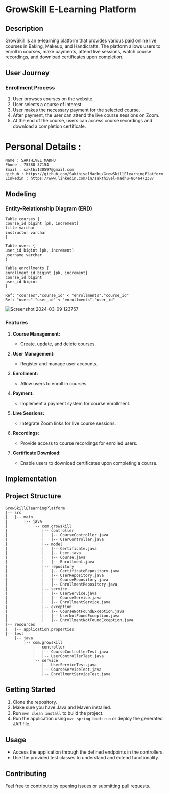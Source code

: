 # GrowSkill E-Learning Platform

## Description
GrowSkill is an e-learning platform that provides various paid online live courses in Baking, Makeup, and Handicrafts. The platform allows users to enroll in courses, make payments, attend live sessions, watch course recordings, and download certificates upon completion.

## User Journey
### Enrollment Process
1. User browses courses on the website.
2. User selects a course of interest.
3. User makes the necessary payment for the selected course.
4. After payment, the user can attend the live course sessions on Zoom.
5. At the end of the course, users can access course recordings and download a completion certificate.

# Personal Details :
```
Name : SAKTHIVEL MADHU
Phone : 75388 37154
Email : sakthi130597@gmail.com
github : https://github.com/SakthivelMadhu/GrowSkillElearningPlatform
Linkedin : https://www.linkedin.com/in/sakthivel-madhu-864647238/
```



## Modeling
### Entity-Relationship Diagram (ERD)

```
Table courses {
course_id bigint [pk, increment]
title varchar
instructor varchar
}

Table users {
user_id bigint [pk, increment]
username varchar
}

Table enrollments {
enrollment_id bigint [pk, increment]
course_id bigint
user_id bigint
}

Ref: "courses"."course_id" < "enrollments"."course_id"
Ref: "users"."user_id" < "enrollments"."user_id"
```


![Screenshot 2024-03-09 123757](https://github.com/SakthivelMadhu/GrowSkillElearningPlatform/assets/62326876/2ab74178-eca0-42aa-b342-6e6cd809b2eb)


### Features
1. **Course Management:**
   - Create, update, and delete courses.

2. **User Management:**
   - Register and manage user accounts.

3. **Enrollment:**
   - Allow users to enroll in courses.

4. **Payment:**
   - Implement a payment system for course enrollment.

5. **Live Sessions:**
   - Integrate Zoom links for live course sessions.

6. **Recordings:**
   - Provide access to course recordings for enrolled users.

7. **Certificate Download:**
   - Enable users to download certificates upon completing a course.


## Implementation
## Project Structure
```
GrowSkillElearningPlatform
|-- src
|   |-- main
|       |-- java
|           |-- com.growskill
|               |-- controller
|               |   |-- CourseController.java
|               |   |-- UserController.java
|               |-- model
|               |   |-- Certificate.java
|               |   |-- User.java
|               |   |-- Course.java
|               |   |-- Enrollment.java
|               |-- repository
|               |   |-- CertificateRepository.java
|               |   |-- UserRepository.java
|               |   |-- CourseRepository.java
|               |   |-- EnrollmentRepository.java
|               |-- service
|               |   |-- UserService.java
|               |   |-- CourseService.java
|               |   |-- EnrollmentService.java
|               |-- exception
|               |   |-- CourseNotFoundException.java
|               |   |-- UserNotFoundException.java
|               |   |-- EnrollmentNotFoundException.java
|-- resources
|   |-- application.properties
|-- test
    |-- java
        |-- com.growskill
            |-- controller
            |   |-- CourseControllerTest.java
            |   |-- UserControllerTest.java
            |-- service
                |-- UserServiceTest.java
                |-- CourseServiceTest.java
                |-- EnrollmentServiceTest.java
```




## Getting Started
1. Clone the repository.
2. Make sure you have Java and Maven installed.
3. Run `mvn clean install` to build the project.
4. Run the application using `mvn spring-boot:run` or deploy the generated JAR file.

## Usage
- Access the application through the defined endpoints in the controllers.
- Use the provided test classes to understand and extend functionality.

## Contributing
Feel free to contribute by opening issues or submitting pull requests.

